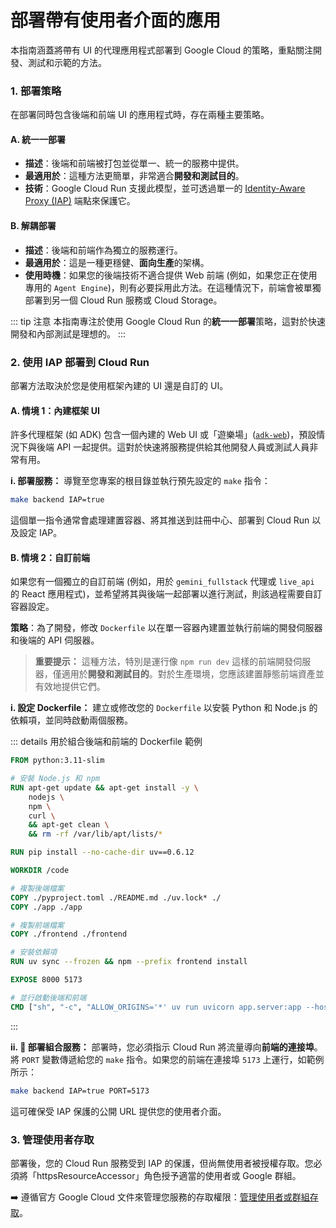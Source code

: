 # 部署帶有使用者介面的應用

本指南涵蓋將帶有 UI 的代理應用程式部署到 Google Cloud 的策略，重點關注開發、測試和示範的方法。

### 1. 部署策略

在部署同時包含後端和前端 UI 的應用程式時，存在兩種主要策略。

#### A. 統一一部署
*   **描述**：後端和前端被打包並從單一、統一的服務中提供。
*   **最適用於**：這種方法更簡單，非常適合**開發和測試目的**。
*   **技術**：Google Cloud Run 支援此模型，並可透過單一的 [Identity-Aware Proxy (IAP)](https://cloud.google.com/run/docs/securing/identity-aware-proxy-cloud-run) 端點來保護它。

#### B. 解耦部署
*   **描述**：後端和前端作為獨立的服務運行。
*   **最適用於**：這是一種更穩健、**面向生產**的架構。
*   **使用時機**：如果您的後端技術不適合提供 Web 前端 (例如，如果您正在使用專用的 `Agent Engine`)，則有必要採用此方法。在這種情況下，前端會被單獨部署到另一個 Cloud Run 服務或 Cloud Storage。

::: tip 注意
本指南專注於使用 Google Cloud Run 的**統一一部署**策略，這對於快速開發和內部測試是理想的。
:::

### 2. 使用 IAP 部署到 Cloud Run

部署方法取決於您是使用框架內建的 UI 還是自訂的 UI。

#### A. 情境 1：內建框架 UI
許多代理框架 (如 ADK) 包含一個內建的 Web UI 或「遊樂場」([`adk-web`](https://github.com/google/adk-web))，預設情況下與後端 API 一起提供。這對於快速將服務提供給其他開發人員或測試人員非常有用。

**i. 部署服務：**
導覽至您專案的根目錄並執行預先設定的 `make` 指令：
```bash
make backend IAP=true
```
這個單一指令通常會處理建置容器、將其推送到註冊中心、部署到 Cloud Run 以及設定 IAP。

#### B. 情境 2：自訂前端
如果您有一個獨立的自訂前端 (例如，用於 `gemini_fullstack` 代理或 `live_api` 的 React 應用程式)，並希望將其與後端一起部署以進行測試，則該過程需要自訂容器設定。

**策略**：為了開發，修改 `Dockerfile` 以在單一容器內建置並執行前端的開發伺服器和後端的 API 伺服器。

> **重要提示：** 這種方法，特別是運行像 `npm run dev` 這樣的前端開發伺服器，僅適用於**開發和測試目的**。對於生產環境，您應該建置靜態前端資產並有效地提供它們。

**i. 設定 Dockerfile：**
建立或修改您的 `Dockerfile` 以安裝 Python 和 Node.js 的依賴項，並同時啟動兩個服務。

::: details 用於組合後端和前端的 Dockerfile 範例
```dockerfile
FROM python:3.11-slim

# 安裝 Node.js 和 npm
RUN apt-get update && apt-get install -y \
    nodejs \
    npm \
    curl \
    && apt-get clean \
    && rm -rf /var/lib/apt/lists/*

RUN pip install --no-cache-dir uv==0.6.12

WORKDIR /code

# 複製後端檔案
COPY ./pyproject.toml ./README.md ./uv.lock* ./
COPY ./app ./app

# 複製前端檔案
COPY ./frontend ./frontend

# 安裝依賴項
RUN uv sync --frozen && npm --prefix frontend install

EXPOSE 8000 5173

# 並行啟動後端和前端
CMD ["sh", "-c", "ALLOW_ORIGINS='*' uv run uvicorn app.server:app --host 0.0.0.0 --port 8000 & npm --prefix frontend run dev -- --host 0.0.0.0 & wait"]
```
:::


**ii. 🚀 部署組合服務：**
部署時，您必須指示 Cloud Run 將流量導向**前端的連接埠**。將 `PORT` 變數傳遞給您的 `make` 指令。如果您的前端在連接埠 `5173` 上運行，如範例所示：
```bash
make backend IAP=true PORT=5173
```
這可確保受 IAP 保護的公開 URL 提供您的使用者介面。

### 3. 管理使用者存取
部署後，您的 Cloud Run 服務受到 IAP 的保護，但尚無使用者被授權存取。您必須將「httpsResourceAccessor」角色授予適當的使用者或 Google 群組。

➡️ 遵循官方 Google Cloud 文件來管理您服務的存取權限：[管理使用者或群組存取](https://cloud.google.com/run/docs/securing/identity-aware-proxy-cloud-run#manage_user_or_group_access)。
